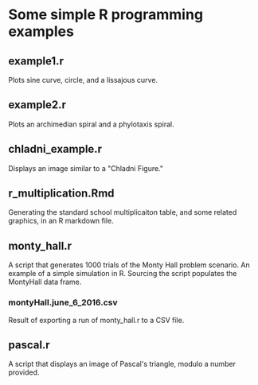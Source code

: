 # Some simple R programming examples
## example1.r
Plots sine curve, circle, and a lissajous curve.

## example2.r
Plots an archimedian spiral and a phylotaxis spiral.

## chladni\_example.r
Displays an image similar to a "Chladni Figure."

## r\_multiplication.Rmd
Generating the standard school multiplicaiton table, and some related graphics, in an R markdown file.

## monty\_hall.r
A script that generates 1000 trials of the Monty Hall problem scenario. An example of a simple simulation in R.
Sourcing the script populates the MontyHall data frame.

### montyHall.june\_6\_2016.csv
Result of exporting a run of monty\_hall.r to a CSV file.

## pascal.r
A script that displays an image of Pascal's triangle, modulo a number provided.
